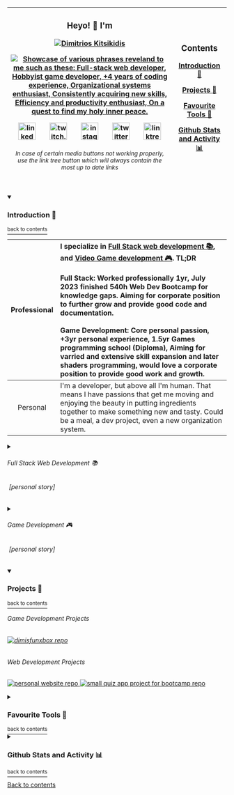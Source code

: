 | <h3 align="center">Heyo! :wave: I'm</h3><p align="center"><a href="https://github.com/dimitriosxmi"><img src="https://readme-typing-svg.demolab.com?font=Fira+Code&size=28&duration=0.1&pause=60000&color=E66780&center=true&vCenter=true&repeat=false&width=600&height=30&lines=Dimitrios+Kitsikidis" alt="Dimitrios Kitsikidis" /></p><p align="center"><!--Font Size: 20, Duration: 4500, Pause 1000, Width X Height: 600 X 25, Horizontally Centered: true, Vertically Centered: true Full-stack web developer, Hobbyist game developer, +4 years of coding experience, Organizational systems enthusiast, Consistently acquiring new skills, Efficiency and productivity enthusiast, On a quest to find my holy inner peace.--><img src="https://readme-typing-svg.demolab.com?font=Fira+Code&size=20&duration=4500&pause=1000&color=E66780&center=true&vCenter=true&width=600&height=25&lines=Full-stack+web+developer;Hobbyist+game+developer;%2B4+years+of+coding+experience;Organizational+systems+enthusiast;Consistently+acquiring+new+skills;Efficiency+and+productivity+enthusiast;On+a+quest+to+find+my+holy+inner+peace." alt="Showcase of various phrases reveland to me such as these: Full-stack web developer, Hobbyist game developer, +4 years of coding experience, Organizational systems enthusiast, Consistently acquiring new skills, Efficiency and productivity enthusiast, On a quest to find my holy inner peace." /></p><p align="center"><a href="https://www.linkedin.com/in/dimitrios-kitsikidis-450832182/"><img alt="linked in logo" src="https://user-images.githubusercontent.com/31593501/236114973-a6002e92-f115-4b33-8091-1c6a250aeb0e.svg" height="40px" padding-left="10px"/></a>&emsp;&emsp;<a href="https://www.twitch.tv/dimitriosxmi"><img alt="twitch.tv logo" src="https://user-images.githubusercontent.com/31593501/236114976-ae36af1b-5ed0-4e0e-888c-fae39d9c7087.svg" height="40px"/></a>&emsp;&emsp;<a href="https://www.instagram.com/dimitriosxmi/"><img alt="instagram logo" src="https://user-images.githubusercontent.com/31593501/236114971-0d3fc75d-b0ac-4339-9b41-7bbbac0bc5a6.svg" height="40px"/></a>&emsp;&emsp;<a href="https://twitter.com/dimitriosxmi"><img alt="twitter logo" src="https://user-images.githubusercontent.com/31593501/236114970-9f722634-96fc-422e-90d5-c27bb4ef10bd.svg" height="40px"/></a>&emsp;&emsp;<a href="https://linktr.ee/dimitriosxmi"><img alt="linktree logo" src="https://user-images.githubusercontent.com/31593501/236114974-28336211-49ae-4f8b-a129-d1f54eadeca5.svg" height="40px"/></a></p><sup><h6 align="center">In case of certain media buttons not working properly, use the link tree button which will always contain the most up to date links</h6></sup> | <h3>Contents</h3><p><a href="#------introduction-----">Introduction 👋</a></p><p><a href="#------projects-----">Projects 🍰</a></p><p><a href="#------favourite-tools-----">Favourite Tools 🔧</a></p><p><a href="#------github-stats-and-activity-----">Github Stats and Activity 📊</a></p> |
| :---: | :---: |

<!--<h2 align="center">
  Heyo! :wave: I'm
</h2>

<p align="center">
  <a href="https://github.com/dimitriosxmi"><img src="https://readme-typing-svg.demolab.com?font=Fira+Code&size=28&duration=0.1&pause=60000&color=E66780&center=true&vCenter=true&repeat=false&width=1000&height=30&lines=Dimitrios+Kitsikidis" alt="Dimitrios Kitsikidis" />
</p>

<p align="center">-->
  <!--Font Size: 20, Duration: 4500, Pause 1000, Width X Height: 1000 X 25, Horizontally Centered: true, Vertically Centered: true
  Full-stack web developer, Hobbyist game developer, +4 years of coding experience, Organizational systems enthusiast,
  Consistently acquiring new skills, Efficiency and productivity enthusiast, On a quest to find my holy inner peace.-->
  
  <!--<img src="https://readme-typing-svg.demolab.com?font=Fira+Code&size=20&duration=4500&pause=1000&color=E66780&center=true&vCenter=true&width=1000&height=25&lines=Full-stack+web+developer;Hobbyist+game+developer;%2B4+years+of+coding+experience;Organizational+systems+enthusiast;Consistently+acquiring+new+skills;Efficiency+and+productivity+enthusiast;On+a+quest+to+find+my+holy+inner+peace." alt="Showcase of various phrases reveland to me such as these: Full-stack web developer, Hobbyist game developer, +4 years of coding experience, Organizational systems enthusiast, Consistently acquiring new skills, Efficiency and productivity enthusiast, On a quest to find my holy inner peace." />
</p>

<p align="center">
  <a href="https://www.linkedin.com/in/dimitrios-kitsikidis-450832182/">
    <img alt="linked in logo" src="https://user-images.githubusercontent.com/31593501/236114973-a6002e92-f115-4b33-8091-1c6a250aeb0e.svg" height="40px" padding-left="10px"/>
  </a>
  &emsp;&emsp;
  <a href="https://www.twitch.tv/dimitrios_xmi">
    <img alt="twitch.tv logo" src="https://user-images.githubusercontent.com/31593501/236114976-ae36af1b-5ed0-4e0e-888c-fae39d9c7087.svg" height="40px"/>
  </a>
  &emsp;&emsp;
  <a href="https://www.instagram.com/dimitriosxmi/">
    <img alt="instagram logo" src="https://user-images.githubusercontent.com/31593501/236114971-0d3fc75d-b0ac-4339-9b41-7bbbac0bc5a6.svg" height="40px"/>
  </a>
  &emsp;&emsp;
  <a href="https://twitter.com/dimitriosxmi">
    <img alt="twitter logo" src="https://user-images.githubusercontent.com/31593501/236114970-9f722634-96fc-422e-90d5-c27bb4ef10bd.svg" height="40px"/>
  </a>
  &emsp;&emsp;
  <a href="https://linktr.ee/dimitriosxmi">
    <img alt="linktree logo" src="https://user-images.githubusercontent.com/31593501/236114974-28336211-49ae-4f8b-a129-d1f54eadeca5.svg" height="40px"/>
  </a>
</p>
<h6 align="center">
  In case of certain media buttons not working properly, use the link tree button which will always contain the most up to date links
</h6>

### Contents:
  - [Introduction 👋](#introduction--back-to-contents)
  - [Projects 🍰](#projects-)
  - [Favourite Tools 🔧](#favourite-tools--back-to-contents)
  - [Github Stats and Activity 📊](#github-stats-and-activity--back-to-contents)-->
  
<details open>
  <summary>
    <h3>
      Introduction 👋
    </h3>
    <a href="#contents">
      <sup>
        back to contents
      </sup>
    </a>
  </summary>
  
  | Professional | I specialize in [Full Stack web development 📚](#--------full-stack-web-development-------), and [Video Game development 🎮](#--------game-development-------). TL;DR <br/><br/>Full Stack: Worked professionally 1yr, July 2023 finished 540h Web Dev Bootcamp for knowledge gaps. Aiming for corporate position to further grow and provide good code and documentation.<br/><br/>Game Development: Core personal passion, +3yr personal experience, 1.5yr Games programming school (Diploma), Aiming for varried and extensive skill expansion and later shaders programming, would love a corporate position to provide good work and growth. |
  | :---: | :--- |
  | Personal | I'm a developer, but above all I'm human. That means I have passions that get me moving and enjoying the beauty in putting ingredients together to make something  new and tasty. Could be a meal, a dev project, even a new organization system. |

  <details>
    <summary>
      <h6>
        Full Stack Web Development 📚
      </h6>
      <h6>
        &nbsp;[personal story]
      </h6>
    </summary>
    <p>
      Even tho I've grown up being primarily interested in playing and developing video games, I've come to realise along my path through <a href="#--------game-development-------">game development</a>, that I am actually deeply enjoying all sorts of sub niches when it comes to any sort of software development, whether that's Game-, Web-, App-, Software-, or any other type of development in the niche.
    </p>
    <p>
      In January/ February 2022 while job hunting for an income on the side while I'm focusing on game development during my free time, I've stumbled upon a Job offer as entry level Full Stack developer thanks to a friend.
    </p>
    <p>
      I liked the idea of getting a corporate job in tech to get the insights of how things are functioning on the corporate internal level of the tech industry and decided to take that offer.
    </p>
    <p>
      The work was really nice, I focused most of my work time and free time on getting a lot of knowledge and skills build up through the codebases I was working with there, and using documentations and video courses on platforms like Udemy. I learned a lot about Angular, RxJS, Google Firebase, Git, Jira & Confluence and few other tools during my work there.
    </p>
    <p>
      I was officially employed from March 2022 until  February 2023, My contract wasn't extended after the initial 1yr contract due to a new company buying the one I had a contract with, and laying off over 80% of the office staff.
    </p>
    <p>
      Fast Forward on April 2023 I applied and started attending a Bootcamp to cover all the knowledge gaps that got built up during my experience at work, and to additionally add more tools in my toolbelt, to name a few React, MongoDB, Javascript, Figma, and lots more, as well as to refine and keep up-to-date all my knowledge on database transactions and data transformations.
    </p>
    <p>
      I am currently look forward to get a corporate job as a full stack developer after the bootcamp is over, prefferably remotely (at least 3 days a week) because even the "dress up for work", "travel to work", "travel back home", "undress from work clothing", "get off the workplace mindset" is all SOOO Absorbing of most importantly time and mental-/emotional energy.
    </p>
    <p>
      It's been a pleasre and I've had a lot of fun working as a Full Stack web developer, and I would definitely enjoy wrapping my mind around that job again!
    </p>
  </details>
  <details>
    <summary>
      <h6>
        Game Development 🎮
      </h6>
      <h6>
        &nbsp;[personal story]
      </h6>
    </summary>
    <p>
      I grew up with video games from the age of 3-4 and have always been most fascinated by the beautiful experience a video game can deliver.
    </p>
    <p>
      At the age of 16 I decided I want make video games, so I started learning Java from some random books found in the city (Fellbach) library.
    </p>
    <p>
      At the age of 18 I applied and attended for 3 semesters (until I got a diploma) on a games programming school in Stuttgart, when I finished I applied to all the studios found in the region but I didn't manage to get a job offer.
    </p>
    <p>
      I got highly discouraged, passively depressed, and began questioning my career choices..
    </p>
    <p>
      So I started spending time online getting educated about other topics such as marketing, social media algorithms, stock market, trading, investing, dropshipping and other topics alike.
    </p>
    <p>
      The date is October 2021, one and a half years have passed and I've come to the realization none of those new topics filled my needs.
    </p>
    <p>
      I decided to get my hands back to game development and even tho super rusty on everything it felt right like home.
    </p>
    <p>
      That was the perhaps the second best choice of my life. I was actively practicing it on the daily until through a friend of mine I got a job offer as a <a href="#--------full-stack-web-development-------">Full Stack web developer</a> that's where I've got sluggish on game development for roughly 8 to 10 months.
    </p>
    <p>
    Eventually in late 2022 I got fed up of my sluggishness and began investing more attention during my free time on the subject. Since then I've been actively practicing and learning game development on a weekly basis roughly 10 to 30 hours a week. I am to eventually get one of 2 things going.
    </p>
    <ol>
      <li>
        Get a comporate job I feel good and happy with on the programming role in a video game company.
      </li>
      or
      <li>
        Make, market, and sell my own video game projects and establish a video game company. 
      </li>
    </ol>
  </details>
</details>

<!--<details open>
  <summary>
    <h3>
      Recent ongoings: 
    </h3>
    <a href="#contents">
      <sup>
        back to contents
      </sup>
    </a>
  </summary>
  <p>
    Practising Skills:
  </p>
  <ul>
    <li>
    </li>
  </ul>
  <p>
    Working on Projects:
  </p>
  <ul>
    <li>
      🔄 <a href="#">Blocka-Puncha</a> (Game Dev)
    </li>
  </ul>
  <p>
    Plans for 2023:
    <ul>
      <li>
        🔄 Do Web Dev Boocamp
      </li>
      <li>
        ✅ Sample listing.
      </li>
      <li>
        ❔ Sample listing.
      </li>
    </ul>
  </p>
  </details>-->

<details open>
  <summary>
    <h3>
      Projects 🍰
    </h3>
    <a href="#contents">
      <sup>
        back to contents
      </sup>
    </a>
  </summary>
  <h6>Game Development Projects<h6>
  <p align="left">
    <a href="https://github.com/dimitriosxmi/DimisFunbox">
      <img src="https://github-readme-stats.vercel.app/api/pin/?username=dimitriosxmi&repo=DimisFunbox&theme=react&bg_color=1F222E&title_color=F85D7F&hide_border=true&icon_color=F8D866&show_icons=false&cache_seconds=15000" alt="dimisfunxbox repo"/>
    </a>
  </p>
  <h6>Web Development Projects</h6>
  <p align="left">
    <a href="https://github.com/dimitriosxmi/personal-website">
      <img src="https://github-readme-stats.vercel.app/api/pin/?username=dimitriosxmi&repo=personal-website&theme=react&bg_color=1F222E&title_color=F85D7F&hide_border=true&icon_color=F8D866&show_icons=false&cache_seconds=15000" alt="personal website repo"/>
    </a>
    <a href="https://github.com/dimitriosxmi/Recap-Project-I-Quiz-App-Layout">
      <img src="https://github-readme-stats.vercel.app/api/pin/?username=dimitriosxmi&repo=Recap-Project-I-Quiz-App-Layout&theme=react&bg_color=1F222E&title_color=F85D7F&hide_border=true&icon_color=F8D866&show_icons=false&cache_seconds=15000" alt="small quiz app project for bootcamp repo"/>
    </a>
  </p>
</details>

<details>
  <summary>
    <h3>
      Favourite Tools 🔧
    </h3>
    <a href="#contents">
      <sup>
        back to contents
      </sup>
    </a>
  </summary>
  <h6>
    Development Tools
  </h6>
    <a alt="link to unity official website" href="https://unity.com/">
      <img alt="unity logo" src="https://user-images.githubusercontent.com/31593501/236988943-aa80b079-befa-4067-8b29-0d0def3ac0f1.svg" height="30px"/>
    </a>
    &ensp;
    <a alt="link to visual studio official website" href="https://visualstudio.microsoft.com/">
      <img alt="visual studio logo" src="https://user-images.githubusercontent.com/31593501/236865490-cfe35095-5656-4fe3-8442-94ea633ffa27.svg" height="30px"/>
    </a>
    &ensp;
    <a alt="link to visual studio code official website" href="https://code.visualstudio.com/">
      <img alt="visual studio code logo" src="https://user-images.githubusercontent.com/31593501/236865486-9b1c48f8-f47a-4ced-b49c-4c853a9262f1.svg" height="30px"/>
    </a>
    &ensp;
    <a alt="link to git official website" href="https://git-scm.com/">
      <img alt="git logo" src="https://user-images.githubusercontent.com/31593501/236865488-017cb074-0ec7-4a01-a7f2-9405060bb35f.svg" height="30px"/>
    </a>
    &ensp;
    <a alt="link to github official website" href="https://github.com/">
      <img alt="github logo" src="https://user-images.githubusercontent.com/31593501/236865482-490678a1-1e03-4cb2-9061-d87d20ee1472.svg" height="30px"/>
    </a>
    &ensp;
    <a alt="link to angular official website" href="https://angular.io/">
      <img alt="angular logo" src="https://user-images.githubusercontent.com/31593501/236865481-105070f2-2fff-4807-9f56-86e6a2cf4299.svg" height="30px"/>
    </a>
    &ensp;
    <a alt="link to firebase official website" href="https://firebase.google.com/">
      <img alt="firebase logo" src="https://user-images.githubusercontent.com/31593501/236865476-7ae9fcc2-f64e-4999-9ea8-96c74e23d228.svg" height="30px"/>
    </a>
    &ensp;
    <a alt="link to reactivex official website" href="https://reactivex.io/">
      <img alt="reactivex logo" src="https://user-images.githubusercontent.com/31593501/236865519-e996c643-825b-4c7e-9fff-634dc45c359b.svg" height="30px"/>
    </a>
    &ensp;
    <a alt="link to react official website" href="https://react.dev/">
      <img alt="react logo" src="https://user-images.githubusercontent.com/31593501/236865512-9e4d0df1-beb1-445f-b1aa-2c444f5a746d.svg" height="30px"/>
    </a>
    &ensp;
    <a alt="link to nodejs official website" href="https://nodejs.org/en">
      <img alt="nodejs logo" src="https://user-images.githubusercontent.com/31593501/236865504-f86ebe10-0a8b-45c7-9ef4-5b0af9bf3aaa.svg" height="30px"/>
    </a>
    &ensp;
    <a alt="link to plastic scm official website" href="https://www.plasticscm.com/">
      <img alt="plastic scm logo" src="https://user-images.githubusercontent.com/31593501/236865516-74bdcd55-0f81-4322-932d-8e013dd425eb.svg" height="30px"/>
    </a>
    &ensp;
    <a alt="link to firefox browser official website" href="https://www.mozilla.org/en-US/">
      <img alt="firefox browser logo" src="https://user-images.githubusercontent.com/31593501/236865495-b242549f-f822-4923-aadd-bcd9579a9602.svg" height="30px"/>
    </a>
    &ensp;
    <a alt="link to google chrome browser official website" href="https://www.google.com/chrome/">
      <img alt="google chrome browser logo" src="https://user-images.githubusercontent.com/31593501/236865494-c8f3d57a-ffcb-4319-8be0-c5434c5b73e7.svg" height="30px"/>
    </a>
    &ensp;
    <a alt="link to google.com official website" href="https://www.google.com/">
      <img alt="google logo" src="https://user-images.githubusercontent.com/31593501/236865497-2afa3780-7b06-45bc-bdb4-1a7d00820eb2.svg" height="30px"/>
    </a>
  </p>
  <h6>
    Programming Languages
  </h6>
  <p>
    <a alt="link to a tour of the c# language" href="https://learn.microsoft.com/en-us/dotnet/csharp/tour-of-csharp/">
      <img alt="csharp logo" src="https://user-images.githubusercontent.com/31593501/236865521-f116c51f-871a-4c51-9263-de046f0599c6.svg" height="30px"/>
    </a>
    &ensp;
    <a alt="link to typescript official website" href="https://www.typescriptlang.org/">
      <img alt="typescript logo" src="https://user-images.githubusercontent.com/31593501/236865502-27f8fbac-baaf-4393-9fbe-c4d148a0b5f4.svg" height="30px"/>
    </a>
    &ensp;
    <a alt="link to javascript official website" href="https://learn.microsoft.com/en-us/dotnet/csharp/tour-of-csharp/">
      <img alt="javascript logo" src="https://user-images.githubusercontent.com/31593501/236865514-ebdcff5c-eb46-4365-9a98-0d05614bc8e5.svg" height="30px"/>
    </a>
    &ensp;
    <a alt="link to css3 official website" href="https://developer.mozilla.org/en-US/docs/Web/CSS">
      <img alt="css3 logo" src="https://user-images.githubusercontent.com/31593501/236865508-c09b3628-daec-486d-b1fb-8920a4a50e92.svg" height="30px"/>
    </a>
    &ensp;
    <a alt="link to html official website" href="https://html.com/">
      <img alt="html logo" src="https://user-images.githubusercontent.com/31593501/236865510-482c6a02-a497-41fe-995f-9403fef7b3bd.svg" height="30px"/>
    </a>
  </p>
  <h6>
    Other Tools
  </h6>
  <a alt="link to notion official website" href="https://www.notion.so/">
    <img alt="notion logo" src="https://user-images.githubusercontent.com/31593501/236876546-93a7f37c-f2aa-4193-850e-9be913ffde6f.svg" height="30px"/>
  </a>
  &ensp;
  <a alt="link to xmind official website" href="https://xmind.app/">
    <img alt="xmind logo" src="https://user-images.githubusercontent.com/31593501/236876540-e4c1e3b2-aa91-409e-8c7e-4006774ed2df.svg" height="30px"/>
  </a>
  &ensp;
  <a alt="link to toggl track official website" href="https://toggl.com/track/">
    <img alt="toggl track logo" src="https://user-images.githubusercontent.com/31593501/236876545-29bee4da-1c85-46dc-961f-102ad9142fc7.svg" height="30px"/>
  </a>
  &ensp;
  <a alt="link to trello official website" href="https://trello.com/">
    <img alt="trello logo" src="https://user-images.githubusercontent.com/31593501/236876549-33abb3e3-1e52-461c-9544-fff74410843e.svg" height="30px"/>
  </a>
  &ensp;
  <a alt="link to aseprite official website" href="https://www.aseprite.org/">
    <img alt="aseprite logo" src="https://user-images.githubusercontent.com/31593501/236876552-722d320e-6fbb-4a5c-9fc8-6638d0467590.svg" height="30px"/>
  </a>
  &ensp;
  <a alt="link to marmoset hexels 3 official website" href="https://marmoset.co/hexels/">
    <img alt="marmoset hexels 3 logo" src="https://user-images.githubusercontent.com/31593501/236881854-b18f4da2-a3f5-4389-ade5-f3e69f49a21b.png" height="30px"/>
  </a>
  &ensp;
  <a alt="link to spritemancer official website" href="https://spritemancer.com/">
    <img alt="spritemancer logo" src="https://user-images.githubusercontent.com/31593501/236881561-91c73ef0-9aee-4e50-b80e-9e864d1541c8.png" height="30px"/>
  </a>
  <p>
  </p>

</details>
    
<details closed>
  <summary>
    <h3>
      Github Stats and Activity 📊
    </h3>
    <a href="#contents">
      <sup>
        back to contents
      </sup>
    </a>
  </summary>

| <h6>Streaks</h6><p><img title="🔥 Get streak stats for your profile at git.io/streak-stats" alt="Dimitrios streak" src="https://streak-stats.demolab.com/?user=dimitriosxmi&theme=monokai-metallian&hide_border=true"/></p> | <h6>Stats</h6><p><img align="center" alt="Dimitrios Github Stats" src="https://github-readme-stats.vercel.app/api/?username=dimitriosxmi&show_icons=true&include_all_commits=true&count_private=true&theme=react&hide_border=true&bg_color=1F222E&title_color=F85D7F&icon_color=F8D866"/></p> |
| :---: | :---: |

| <h6>Recent Github Contributions Activity</h6><p><img alt="Dimitrios Activity Graph" src="https://github-readme-activity-graph.cyclic.app/graph/?username=dimitriosxmi&bg_color=1F222E&color=F8D866&line=F85D7F&point=FFFFFF&hide_border=true" /></p> |
| :---: |

<!--<h6>Streaks</h6>

  <p>
      <img title="🔥 Get streak stats for your profile at git.io/streak-stats" alt="Dimitrios streak" src="https://streak-stats.demolab.com/?user=dimitriosxmi&theme=monokai-metallian&hide_border=true"/>
  </p>-->
  
<!--<h6>Stats</h6>

<p>
  <img align="center" alt="Dimitrios Github Stats" src="https://github-readme-stats.vercel.app/api/?username=dimitriosxmi&show_icons=true&include_all_commits=true&count_private=true&theme=react&hide_border=true&bg_color=1F222E&title_color=F85D7F&icon_color=F8D866"/>
  <img align="center" alt="Dimitrios Top Languages" src="https://github-readme-stats.vercel.app/api/top-langs/?username=dimitriosxmi&langs_count=8&layout=compact&hide_progress=true&theme=react&hide_border=true&bg_color=1F222E&title_color=F85D7F&icon_color=F8D866&hide=Jupyter%20Notebook,Roff" height="160px"/>
</p>-->

  <!--<p><sup>Note:</b> Most Used languages is only a metric of the languages my public code consists of and doesn't reflect experience or skill level, e.g. shaderlab is a language I've never worked with, but it is still consisted in my public code due to uploaded unity projects.</sup></p>-->

<!--<h6>Recent Github Contributions Activity</h6>

<p>
  <img alt="Dimitrios Activity Graph" src="https://github-readme-activity-graph.cyclic.app/graph/?username=dimitriosxmi&bg_color=1F222E&color=F8D866&line=F85D7F&point=FFFFFF&hide_border=true" />
</p>-->

<h6>Most Recent Activity</h6>

<!--START_SECTION:activity-->
1. 🗣 Commented on [#6](https://github.com/dimitriosxmi/ArtistsReferenceOrganizer/issues/6) in [dimitriosxmi/ArtistsReferenceOrganizer](https://github.com/dimitriosxmi/ArtistsReferenceOrganizer)
2. ❗ Opened issue [#8](https://github.com/dimitriosxmi/ArtistsReferenceOrganizer/issues/8) in [dimitriosxmi/ArtistsReferenceOrganizer](https://github.com/dimitriosxmi/ArtistsReferenceOrganizer)
3. 🗣 Commented on [#5](https://github.com/dimitriosxmi/ArtistsReferenceOrganizer/issues/5) in [dimitriosxmi/ArtistsReferenceOrganizer](https://github.com/dimitriosxmi/ArtistsReferenceOrganizer)
4. 🗣 Commented on [#5](https://github.com/dimitriosxmi/ArtistsReferenceOrganizer/issues/5) in [dimitriosxmi/ArtistsReferenceOrganizer](https://github.com/dimitriosxmi/ArtistsReferenceOrganizer)
5. 🗣 Commented on [#4](https://github.com/dimitriosxmi/ArtistsReferenceOrganizer/issues/4) in [dimitriosxmi/ArtistsReferenceOrganizer](https://github.com/dimitriosxmi/ArtistsReferenceOrganizer)
<!--END_SECTION:activity-->
</details>

<a href="#contents">Back to contents</a>
